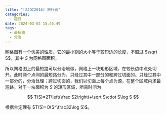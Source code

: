 ```yaml
---
title: "[ZJOI2016] 旅行者"
categories:
  - 题目
date: 2024-03-02 15:46:49
tags:
  - 最短路
  - 分治
---
```

网格图有一个优美的性质，它的最小割的大小等于较短边的长度，不超过 $\sqrt S$，其中 $S$ 为网格图面积。

所以网格图上的最短路可以分治地做，网格上一块矩形区域，在较长边中点处切开。此时两个点间的最短路分为，只经过其中一部分的和跨过切面的。只经过其中一部分的，分治处理；跨过切面的，我们以切面上每个点为源，在整个区域内求最短路。对于一块面积为 $S$ 的矩形区域，所需时间为

$$
T(S)=2T\left(\frac S2\right)+\sqrt S\cdot S\log S
$$

根据主定理有 $T(S)=O(S^\frac32\log S)$。